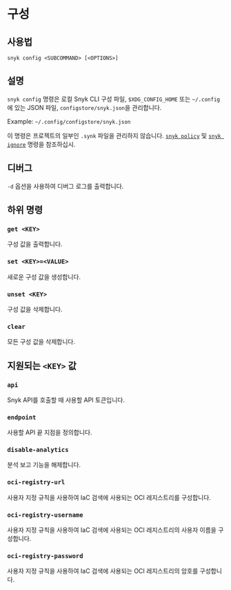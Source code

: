 # 구성

## 사용법

`snyk config <SUBCOMMAND> [<OPTIONS>]`

## 설명

`snyk config` 명령은 로컬 Snyk CLI 구성 파일, `$XDG_CONFIG_HOME` 또는 `~/.config` 에 있는 JSON 파일, `configstore/snyk.json`을 관리합니다.

Example: `~/.config/configstore/snyk.json`

이 명령은 프로젝트의 일부인 `.synk` 파일을 관리하지 않습니다.  [`snyk policy`](policy.md) 및 [`snyk ignore`](ignore.md) 명령을 참조하십시.

## 디버그

`-d` 옵션을 사용하여 디버그 로그를 출력합니다.

## 하위 명령

### `get <KEY>`

구성 값을 출력합니다.

### `set <KEY>=<VALUE>`

새로운 구성 값을 생성합니다.

### `unset <KEY>`

구성 값을 삭제합니다.

### `clear`

모든 구성 값을 삭제합니다.

## 지원되는 `<KEY>` 값

### `api`

Snyk API를 호출할 때 사용할 API 토큰입니다.

### `endpoint`

사용할 API 끝 지점을 정의합니다.

### `disable-analytics`

분석 보고 기능을 해제합니다.

### `oci-registry-url`

사용자 지정 규칙을 사용하여 IaC 검색에 사용되는 OCI 레지스트리를 구성합니다.

### `oci-registry-username`

사용자 지정 규칙을 사용하여 IaC 검색에 사용되는 OCI 레지스트리의 사용자 이름을 구성합니다.

### `oci-registry-password`

사용자 지정 규칙을 사용하여 IaC 검색에 사용되는 OCI 레지스트리의 암호를 구성합니다.
